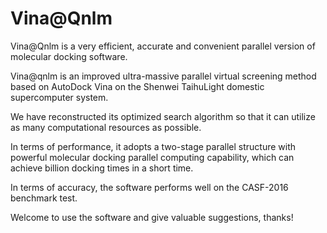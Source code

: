 # Vina@Qnlm
Vina@Qnlm is a very efficient, accurate and convenient parallel version of molecular docking software.

Vina@qnlm is an improved ultra-massive parallel virtual screening method based on AutoDock Vina on the Shenwei TaihuLight domestic supercomputer system. 

We have reconstructed its optimized search algorithm so that it can utilize as many computational resources as possible. 

In terms of performance, it adopts a two-stage parallel structure with powerful molecular docking parallel computing capability, which can achieve billion docking times in a short time. 

In terms of accuracy, the software performs well on the CASF-2016 benchmark test. 

Welcome to use the software and give valuable suggestions, thanks!
